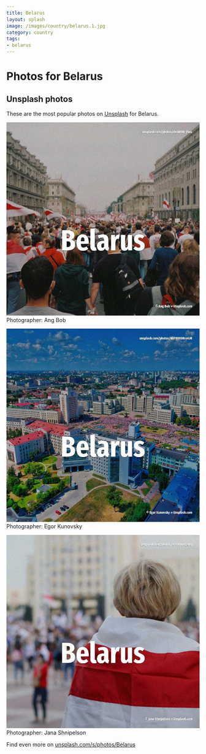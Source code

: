 ```yaml
---
title: Belarus
layout: splash
image: /images/country/belarus.1.jpg
category: country
tags:
- belarus
---
```

# Photos for Belarus
 
## Unsplash photos
These are the most popular photos on [Unsplash](https://unsplash.com) for Belarus.
 
![Belarus](/images/country/belarus.1.jpg)
Photographer:  Ang Bob
 
![Belarus](/images/country/belarus.2.jpg)
Photographer:  Egor Kunovsky
 
![Belarus](/images/country/belarus.3.jpg)
Photographer:  Jana Shnipelson
 
Find even more on [unsplash.com/s/photos/Belarus](https://unsplash.com/s/photos/Belarus)
 
